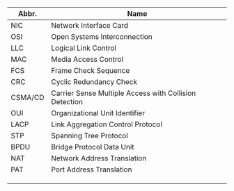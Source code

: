 
| Abbr. | Name |
| ---- | ---- |
| NIC | Network Interface Card |
| OSI | Open Systems Interconnection |
| LLC | Logical Link Control |
| MAC | Media Access Control |
| FCS | Frame Check Sequence |
| CRC | Cyclic Redundancy Check |
| CSMA/CD | Carrier Sense Multiple Access with Collision Detection |
| OUI | Organizational Unit Identifier |
| LACP | Link Aggregation Control Protocol |
| STP | Spanning Tree Protocol |
| BPDU | Bridge Protocol Data Unit |
| NAT | Network Address Translation |
| PAT | Port Address Translation |
|  |  |
|  |  |
|  |  |
